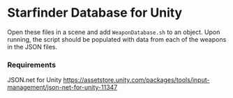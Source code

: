 # Starfinder Database for Unity

Open these files in a scene and add `WeaponDatabase.sh` to an object. Upon running, the script should be populated with data from each of the weapons in the JSON files.

### Requirements

JSON.net for Unity
https://assetstore.unity.com/packages/tools/input-management/json-net-for-unity-11347
